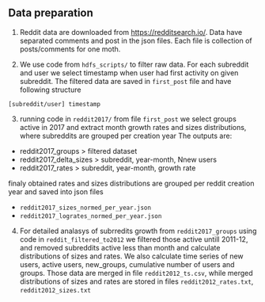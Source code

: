 ## Data preparation

1) Reddit data are downloaded from https://redditsearch.io/. Data have separated comments and post in the json files. Each file is collection of posts/comments for one moth. 

2) We use code from `hdfs_scripts/` to filter raw data. For each subreddit and user we select timestamp when user had first activity on given subreddit. The filtered data are saved in `first_post` file and have following structure

```
[subreddit/user] timestamp
```

3) running code in `reddit2017/` from file `first_post` we select groups active in 2017 and extract month growth rates and sizes distributions, where subreddits are grouped per creation year
The outputs are:
- reddit2017_groups > filtered dataset  
- reddit2017_delta_sizes > subreddit, year-month, Nnew users
- reddit2017_rates > subreddit, year-month, growth rate

finaly obtained rates and sizes distributions are grouped per reddit creation year and saved into json files
  
  - `reddit2017_sizes_normed_per_year.json`
  - `reddit2017_logrates_normed_per_year.json`
   
4) For detailed analasys of subrredits growth from `reddit2017_groups` using code in `reddit_filtered_to2012` we filtered those active untill 2011-12, and removed subreddits active less than month and calculate distributions of sizes and rates. We also calculate time series of new users, active users, new_groups, cumulative number of users and groups. Those data are merged in file `reddit2012_ts.csv`, while merged distributions of sizes and rates are stored in files `reddit2012_rates.txt`, `reddit2012_sizes.txt`


